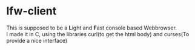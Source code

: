 # lfw-client  
This is supposed to be a **L**ight and **F**ast console based Webbrowser.  
I made it in C, using the libraries curl(to get the html body) and curses(To provide a nice interface)  

